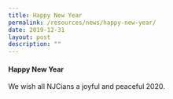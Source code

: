 ```yaml
---
title: Happy New Year
permalink: /resources/news/happy-new-year/
date: 2019-12-31
layout: post
description: ""
---
```

#### Happy New Year

We wish all NJCians a joyful and peaceful 2020.
